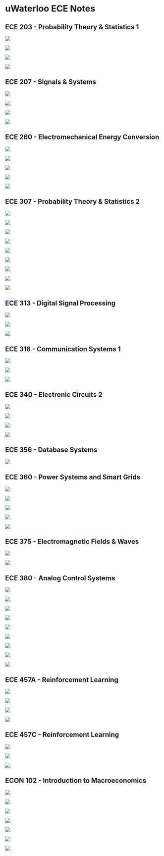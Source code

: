 # uWaterloo ECE Notes



## ECE 203 - Probability Theory & Statistics 1

<a href="Probability&Statistics/Combinations&Permutations" target="_blank" rel="noopener noreferrer">![](https://img.shields.io/badge/Probability%20&%20Statistics-Combinations%20%26%20Permutations-cyan)</a>

<a href="Probability&Statistics/Probability" target="_blank" rel="noopener noreferrer">![](https://img.shields.io/badge/Probability%20&%20Statistics-Probability-cyan)</a>

<a href="Probability&Statistics/DiscreteRandomVariables" target="_blank" rel="noopener noreferrer">![](https://img.shields.io/badge/Probability%20&%20Statistics-Discrete%20Random%20Variables-cyan)</a>

<a href="Probability&Statistics/ContinuousRandomVariables" target="_blank" rel="noopener noreferrer">![](https://img.shields.io/badge/Probability%20&%20Statistics-Continuous%20Random%20Variables-cyan)</a>



## ECE 207 -  Signals & Systems

<a href="Signals&Systems/Energy&Power" target="_blank" rel="noopener noreferrer">![](https://img.shields.io/badge/Signals%20%26%20Systems-Energy%20&%20Power-orange)</a>

<a href="Signals&Systems/LaplaceTransforms" target="_blank" rel="noopener noreferrer">![](https://img.shields.io/badge/Signals%20%26%20Systems-Laplace%20Transforms-orange)</a>

<a href="Signals&Systems/FourierSeries&Transforms" target="_blank" rel="noopener noreferrer">![](https://img.shields.io/badge/Signals%20%26%20Systems-Fourier%20Series%20&%20Transforms-orange)</a>

<a href="Signals&Systems/ZTransforms" target="_blank" rel="noopener noreferrer">![](https://img.shields.io/badge/Signals%20%26%20Systems-Z%20Transforms-orange)</a>



## ECE 260 - Electromechanical Energy Conversion

<a href="PowerSystems/ACPower" target="_blank" rel="noopener noreferrer">![](https://img.shields.io/badge/Power%20Systems-AC%20Power-goldenrod)</a>

<a href="PowerSystems/ThreePhaseCircuits" target="_blank" rel="noopener noreferrer">![](https://img.shields.io/badge/Power%20Systems-Three%20Phase%20Circuits-goldenrod)</a>

<a href="PowerSystems/MagneticCircuits" target="_blank" rel="noopener noreferrer">![](https://img.shields.io/badge/Power%20Systems-Magnetic%20Circuits-goldenrod)</a>

<a href="PowerSystems/Transformers" target="_blank" rel="noopener noreferrer">![](https://img.shields.io/badge/Power%20Systems-Transformers-goldenrod)</a>

<a href="PowerSystems/SynchronousMachines" target="_blank" rel="noopener noreferrer">![](https://img.shields.io/badge/Power%20Systems-Synchronous%20Machines-goldenrod)</a>



## ECE 307 - Probability Theory & Statistics 2

<a href="Probability&Statistics/Combinations&Permutations" target="_blank" rel="noopener noreferrer">![](https://img.shields.io/badge/Probability%20&%20Statistics-Combinations%20%26%20Permutations-cyan)</a>

<a href="Probability&Statistics/Probability" target="_blank" rel="noopener noreferrer">![](https://img.shields.io/badge/Probability%20&%20Statistics-Probability-cyan)</a>

<a href="Probability&Statistics/DescriptiveStatistics" target="_blank" rel="noopener noreferrer">![](https://img.shields.io/badge/Probability%20&%20Statistics-Descriptive%20Statistics-cyan)</a>

<a href="Probability&Statistics/DiscreteRandomVariables" target="_blank" rel="noopener noreferrer">![](https://img.shields.io/badge/Probability%20&%20Statistics-Discrete%20Random%20Variables-cyan)</a>

<a href="Probability&Statistics/ContinuousRandomVariables" target="_blank" rel="noopener noreferrer">![](https://img.shields.io/badge/Probability%20&%20Statistics-Continuous%20Random%20Variables-cyan)</a>

<a href="Probability&Statistics/BayesianStatistics" target="_blank" rel="noopener noreferrer">![](https://img.shields.io/badge/Probability%20&%20Statistics-Bayesian%20Statistics-cyan)</a>

<a href="Probability&Statistics/HypothesisTesting" target="_blank" rel="noopener noreferrer">![](https://img.shields.io/badge/Probability%20&%20Statistics-Hypothesis%20Testing-cyan)</a>

<a href="Probability&Statistics/ConfidenceIntervals" target="_blank" rel="noopener noreferrer">![](https://img.shields.io/badge/Probability%20&%20Statistics-Confidence%20Intervals-cyan)</a>

<a href="Probability&Statistics/Regression" target="_blank" rel="noopener noreferrer">![](https://img.shields.io/badge/Probability%20&%20Statistics-Regression-cyan)</a>



## ECE 313 -  Digital Signal Processing

<a href="Signals&Systems/ZTransforms" target="_blank" rel="noopener noreferrer">![](https://img.shields.io/badge/Signals%20%26%20Systems-Z%20Transforms-orange)</a>

<a href="Signals&Systems/DiscreteTimeFourierTransforms" target="_blank" rel="noopener noreferrer">![](https://img.shields.io/badge/Signals%20%26%20Systems-Discrete%20Time%20Fourier%20Transforms-orange)</a>

<a href="Signals&Systems/DiscreteFourierTransforms" target="_blank" rel="noopener noreferrer">![](https://img.shields.io/badge/Signals%20%26%20Systems-Discrete%20Fourier%20Transforms-orange)</a>



## ECE 318 -  Communication Systems 1

<a href="Signals&Systems/Energy&Power" target="_blank" rel="noopener noreferrer">![](https://img.shields.io/badge/Signals%20%26%20Systems-Energy%20&%20Power-orange)</a>

<a href="Signals&Systems/FourierSeries&Transforms" target="_blank" rel="noopener noreferrer">![](https://img.shields.io/badge/Signals%20%26%20Systems-Fourier%20Series%20&%20Transforms-orange)</a>

<a href="AnalogCommunication/Autocorrelation&Crosscorrelation" target="_blank" rel="noopener noreferrer">![](https://img.shields.io/badge/Analog%20Communication-Autocorrelation%20&%20Crosscorrelation-pink)</a>



## ECE 340 - Electronic Circuits 2

<a href="Circuits/BJTs" target= "_blank" rel="noopener noreferrer">![](https://img.shields.io/badge/Circuits-BJTs-brightgreen)</a>

<a href="Circuits/MOSFETs" target= "_blank" rel="noopener noreferrer">![](https://img.shields.io/badge/Circuits-MOSFETs-brightgreen)</a>

<a href="Circuits/AnalysisOfTransistorAmplifiers" target="_blank" rel="noopener noreferrer">![](https://img.shields.io/badge/Circuits-Analysis%20Of%20Transistor%20Amplifiers-brightgreen)</a>

<a href="Circuits/IntegratedCircuitAmplifiers" target="_blank" rel="noopener noreferrer">![](https://img.shields.io/badge/Circuits-Integrated%20Circuit%20Amplifiers-brightgreen)</a>



## ECE 356 - Database Systems

<a href="DatabaseSystems/Normalization" target= "_blank" rel="noopener noreferrer">![](https://img.shields.io/badge/DatabaseSystems-Normalization-slateblue)</a>



## ECE 360 - Power Systems and Smart Grids

<a href="PowerSystems/ACPower" target="_blank" rel="noopener noreferrer">![](https://img.shields.io/badge/Power%20Systems-AC%20Power-goldenrod)</a>

<a href="PowerSystems/ThreePhaseCircuits" target="_blank" rel="noopener noreferrer">![](https://img.shields.io/badge/Power%20Systems-Three%20Phase%20Circuits-goldenrod)</a>

<a href="PowerSystems/MagneticCircuits" target="_blank" rel="noopener noreferrer">![](https://img.shields.io/badge/Power%20Systems-Magnetic%20Circuits-goldenrod)</a>

<a href="PowerSystems/Transformers" target="_blank" rel="noopener noreferrer">![](https://img.shields.io/badge/Power%20Systems-Transformers-goldenrod)</a>

<a href="PowerSystems/SynchronousMachines" target="_blank" rel="noopener noreferrer">![](https://img.shields.io/badge/Power%20Systems-Synchronous%20Machines-goldenrod)</a>



## ECE 375 - Electromagnetic Fields & Waves

<a href="ElectromagneticWaves/SteadyStateWaves" target="_blank" rel="noopener noreferrer">![](https://img.shields.io/badge/Electromagnetic%20Waves-Steady%20State%20Waves-yellow)</a>

<a href="ElectromagneticWaves/MaxwellsEquations" target="_blank" rel="noopener noreferrer">![](https://img.shields.io/badge/Electromagnetic%20Waves-Maxwells%20Equations-yellow)</a>



## ECE 380 -  Analog Control Systems

<a href="Signals&Systems/LaplaceTransforms" target="_blank" rel="noopener noreferrer">![](https://img.shields.io/badge/Signals%20%26%20Systems-Laplace%20Transforms-orange)</a>

<a href="ControlSystems/BodePlots" target="_blank" rel="noopener noreferrer">![](https://img.shields.io/badge/Control%20Systems-Bode%20Plots-blue)</a>

<a href="ControlSystems/FirstOrderSystems" target="_blank" rel="noopener noreferrer">![](https://img.shields.io/badge/Control%20Systems-First%20Order%20Systems-blue)</a>

<a href="ControlSystems/SecondOrderSystems" target="_blank" rel="noopener noreferrer">![](https://img.shields.io/badge/Control%20Systems-Second%20Order%20Systems-blue)</a>

<a href="ControlSystems/Stability" target="_blank" rel="noopener noreferrer">![](https://img.shields.io/badge/Control%20Systems-Stability-blue)</a>

<a href="ControlSystems/ReferenceTracking" target="_blank" rel="noopener noreferrer">![](https://img.shields.io/badge/Control%20Systems-Reference%20Tracking-blue)</a>

<a href="ControlSystems/RootLocus" target="_blank" rel="noopener noreferrer">![](https://img.shields.io/badge/Control%20Systems-Root%20Locus-blue)</a>

<a href="ControlSystems/Lead&LagCompensators" target="_blank" rel="noopener noreferrer">![](https://img.shields.io/badge/Control%20Systems-Lead%20&%20Lag%20Compensators-blue)</a>

<a href="ControlSystems/NyquistPlots" target="_blank" rel="noopener noreferrer">![](https://img.shields.io/badge/Control%20Systems-Nyquist%20Plots-blue)</a>



## ECE 457A - Reinforcement Learning

<a href="ArtificialIntelligence/IntroductionToIntelligence" target="_blank" rel="noopener noreferrer">![](https://img.shields.io/badge/Artificial%20Intelligence-Introduction%20to%20Intelligence-palegreen)</a>

<a href="ArtificialIntelligence/SearchAlgorithms" target="_blank" rel="noopener noreferrer">![](https://img.shields.io/badge/Artificial%20Intelligence-Search%20Algorithms-palegreen)</a>

<a href="ArtificialIntelligence/SimulatedAnnealing" target="_blank" rel="noopener noreferrer">![](https://img.shields.io/badge/Artificial%20Intelligence-Simulated%20Annealing-palegreen)</a>

<a href="ArtificialIntelligence/TabuSearch" target="_blank" rel="noopener noreferrer">![](https://img.shields.io/badge/Artificial%20Intelligence-Tabu%20Search-palegreen)</a>



## ECE 457C - Reinforcement Learning

<a href="Probability&Statistics/InformationTheory" target="_blank" rel="noopener noreferrer">![](https://img.shields.io/badge/Probability%20&%20Statistics-Information%20Theory-cyan)</a>

<a href="ArtificialIntelligence/MultiArmedBandits" target="_blank" rel="noopener noreferrer">![](https://img.shields.io/badge/Artificial%20Intelligence-Multi%20Armed%20Bandits-palegreen)</a>

<a href="ArtificialIntelligence/MarkovDecisionProcess" target="_blank" rel="noopener noreferrer">![](https://img.shields.io/badge/Artificial%20Intelligence-Markov%20Decision%20Process-palegreen)</a>



## ECON 102 - Introduction to Macroeconomics

<a href="Economics/GrowthRates" target="_blank" rel="noopener noreferrer">![](https://img.shields.io/badge/Economics-Growth%20Rates-darkred)</a>

<a href="Economics/TimeSeriesComponents" target="_blank" rel="noopener noreferrer">![](https://img.shields.io/badge/Economics-Time%20Series%20Components-darkred)</a>

<a href="Economics/IndexNumbers" target="_blank" rel="noopener noreferrer">![](https://img.shields.io/badge/Economics-Index%20Numbers-darkred)</a>

<a href="Economics/RealGDP" target="_blank" rel="noopener noreferrer">![](https://img.shields.io/badge/Economics-Real%20GDP-darkred)</a>

<a href="Economics/Inflation" target="_blank" rel="noopener noreferrer">![](https://img.shields.io/badge/Economics-Inflation-darkred)</a>

<a href="Economics/Unemployment" target="_blank" rel="noopener noreferrer">![](https://img.shields.io/badge/Economics-Unemployment-darkred)</a>

<a href="Economics/Inequality" target="_blank" rel="noopener noreferrer">![](https://img.shields.io/badge/Economics-Inequality-darkred)</a>
